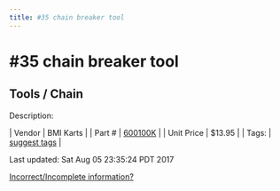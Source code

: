 ```yaml
---
title: #35 chain breaker tool
---
```


# #35 chain breaker tool
## Tools / Chain
Description: 	 

| Vendor | BMI Karts | 
| Part # | [600100K](http://www.bmikarts.com/35-Deluxe-Chain-Tool_p_648.html) | 
| Unit Price | $13.95 | 
| Tags: | [suggest tags](https://docs.google.com/forms/d/e/1FAIpQLSeWyY8v3RgOty-MyWmh9U0iivNYN_molChYyS-0U-o-kOAv_g/viewform) | 

Last updated: Sat Aug 05 23:35:24 PDT 2017

 [Incorrect/Incomplete information?](https://docs.google.com/forms/d/e/1FAIpQLSeWyY8v3RgOty-MyWmh9U0iivNYN_molChYyS-0U-o-kOAv_g/viewform)